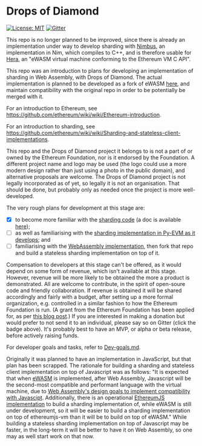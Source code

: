 # Drops of Diamond

[![License: MIT](https://img.shields.io/badge/License-MIT-lightgrey.svg)](https://github.com/Drops-of-Diamond/Drops-of-Diamond/blob/master/LICENSE)
[![Gitter](https://badges.gitter.im/Join%20Chat.svg)](https://gitter.im/Drops-of-Diamond/Lobby?utm_source=badge&utm_medium=badge&utm_campaign=pr-badge&utm_content=badge)

This repo is no longer planned to be improved, since there is already an implementation under way to develop sharding with [Nimbus](https://docs.google.com/document/d/14u65XVNLOd83cq3t7wNC9UPweZ6kPWvmXwRTWWn0diQ/edit?ts=5a7c1fd2#heading=h.neozr341c9fa), an implementation in Nim, which compiles to C++, and is therefore usable for [Hera](https://github.com/ewasm/hera), an "eWASM virtual machine conforming to the Ethereum VM C API".

This repo was an introduction to plans for developing an implementation of sharding in Web Assembly, with Drops of Diamond. The actual implementation is planned to be developed as a fork of eWASM [here](https://github.com/ewasm/evm2wasm), and maintain compatibility with the original repo in order to be potentially be merged with it.

For an introduction to Ethereum, see https://github.com/ethereum/wiki/wiki/Ethereum-introduction.

For an introduction to sharding, see https://github.com/ethereum/wiki/wiki/Sharding-and-stateless-client-implementations.

This repo and the Drops of Diamond project it belongs to is not a part of or owned by the Ethereum Foundation, nor is it endorsed by the Foundation. A different project name and logo may be used (the logo could use a more modern design rather than just using a photo in the public domain), and alternative proposals are welcome. The Drops of Diamond project is not legally incorporated as of yet, so legally it is not an organisation. That should be done, but probably only as needed once the project is more well-developed.

The very rough plans for development at this stage are:
- [x] to become more familiar with the [sharding code](https://github.com/ethereum/sharding) (a doc is available [here](https://github.com/ethereum/sharding/blob/develop/docs/doc.md));
- [ ] as well as familiarising with the [sharding implementation in Py-EVM as it develops](https://github.com/ethereum/py-evm/tree/sharding); and
- [ ] familiarising with the [WebAssembly implementation](https://github.com/ewasm/evm2wasm), then fork that repo and build a stateless sharding implementation on top of it.

Compensation to developers at this stage can't be offered, as it would depend on some form of revenue, which isn't available at this stage. However, revenue will be more likely to be obtained the more a product is demonstrated. All are welcome to contribute, in the spirit of open-soure code and friendly collaboration. If revenue is obtained it will be shared accordingly and fairly with a budget, after setting up a more formal organization, e.g. controlled in a similar fashion to how the Ethereum Foundation is run. (A grant from the Ethereum Foundation has been applied for, as per [this blog post](https://blog.ethereum.org/2018/01/02/ethereum-scalability-research-development-subsidy-programs/).) If you are interested in making a donation but would prefer to not send it to an individual, please say so on Gitter (click the badge above). It's probably best to have an MVP, or alpha or beta release, before actively raising funds.

For developer goals and tasks, refer to [Dev-goals.md](https://github.com/Drops-of-Diamond/Drops-of-Diamond/blob/master/Dev-goals.md).

Originally it was planned to have an implementation in JavaScript, but that plan has been scrapped. The rationale for building a sharding and stateless client implementation on top of Javascript was as follows: "It is expected that when [eWASM](https://github.com/ewasm/design) is implemented, after Web Assembly, Javascript will be the second-most compatible and performant language with the virtual machine, due to [Web Assembly's design goals to implement compatibility with Javascipt](https://github.com/WebAssembly/design/blob/master/HighLevelGoals.md). Additionally, there is an operational [EthereumJS implementation](https://github.com/ethereumjs/ethereumjs-vm) to build a sharding implementation of, while eWASM is still under development, so it will be easier to build a sharding implementation on top of ethereumjs-vm than it will be to build on top of eWASM." While building a stateless sharding implementation on top of Javascript may be faster, in the long-term it will be better to have it on Web Assembly, so one may as well start work on that now.
